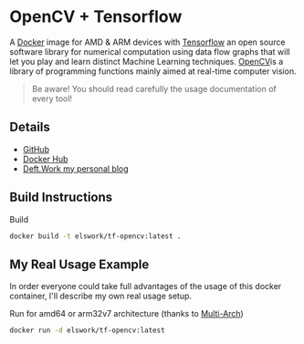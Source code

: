# OpenCV + Tensorflow

A [Docker](http://docker.com) image for AMD & ARM devices with [Tensorflow](https://www.tensorflow.org/) an open source software library for numerical computation using data flow graphs that will let you play and learn distinct Machine Learning techniques. [OpenCV](https://opencv.org/)is a library of programming functions mainly aimed at real-time computer vision.

> Be aware! You should read carefully the usage documentation of every tool!

## Details

- [GitHub](https://github.com/DeftWork/tf-opencv)
- [Docker Hub](https://hub.docker.com/r/elswork/tf-opencv)
- [Deft.Work my personal blog](http://deft.work/tensorflow_for_raspberry)

## Build Instructions

Build

```sh
docker build -t elswork/tf-opencv:latest .
```

## My Real Usage Example

In order everyone could take full advantages of the usage of this docker container, I'll describe my own real usage setup.

Run for amd64 or arm32v7 architecture (thanks to [Multi-Arch](https://blog.docker.com/2017/11/multi-arch-all-the-things/))

```sh
docker run -d elswork/tf-opencv:latest
```